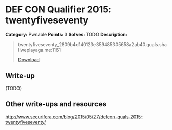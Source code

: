 # DEF CON Qualifier 2015: twentyfiveseventy

**Category:** Pwnable
**Points:** 3
**Solves:** TODO
**Description:**

> twentyfiveseventy_2809b4d140123e359485305658a2ab40.quals.shallweplayaga.me:1161
>
> [Download](http://downloads.notmalware.ru/twentyfiveseventy_2809b4d140123e359485305658a2ab40)


## Write-up

(TODO)

## Other write-ups and resources

<http://www.securifera.com/blog/2015/05/27/defcon-quals-2015-twentyfiveseventy/>
